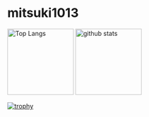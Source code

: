 # mitsuki1013
<p align="left"> 
  <img alt="Top Langs" height="150px" src="https://github-readme-stats.vercel.app/api/top-langs/?username=mitsuki1013&layout=compact&count_private=true&show_icons=true&theme=onedark" />

  <img alt="github stats" height="150px" src="https://github-readme-stats.vercel.app/api?username=mitsuki1013&count_private=true&include_all_commits=true&show_icons=true&show_icons=true&theme=onedark" />
</p>

[![trophy](https://github-profile-trophy.vercel.app/?username=mitsuki1013&theme=onedark&column=7
)](https://github.com/ryo-ma/github-profile-trophy)
